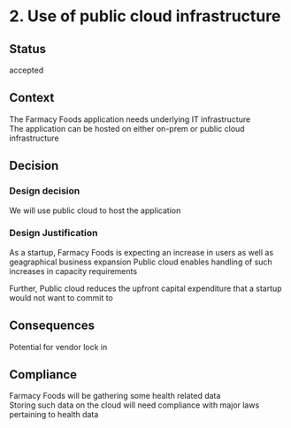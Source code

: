 # 2. Use of public cloud infrastructure 


## Status
accepted

## Context
The Farmacy Foods application needs underlying IT infrastructure  
The application can be hosted on either on-prem or public cloud infrastructure


## Decision

### Design decision
We will use public cloud to host the application

### Design Justification
As a startup, Farmacy Foods is expecting an increase in users as well as geagraphical business expansion
Public cloud enables handling of such increases in capacity requirements

Further, Public cloud reduces the upfront capital expenditure that a startup would not want to commit to

## Consequences
Potential for vendor lock in


## Compliance

Farmacy Foods will be gathering some health related data  
Storing such data on the cloud will need compliance with major laws pertaining to health data
